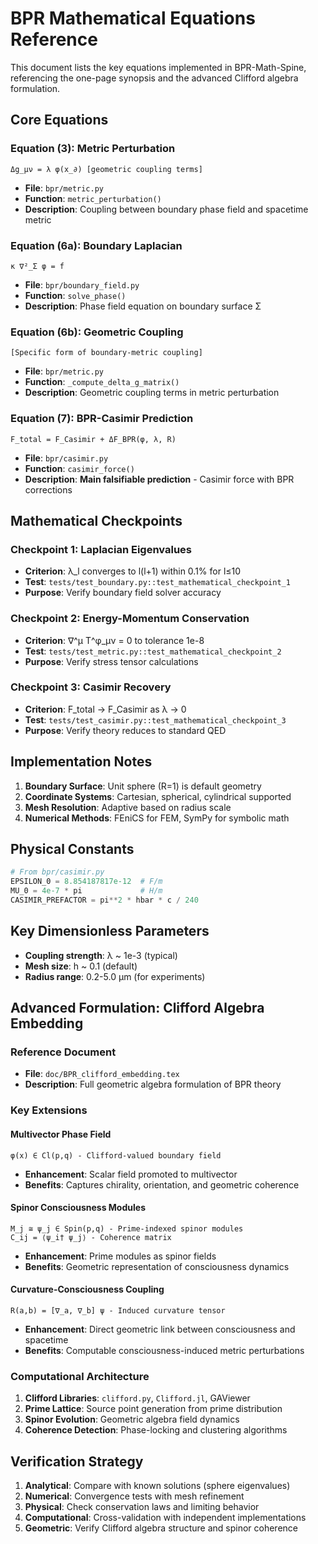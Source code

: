 # BPR Mathematical Equations Reference

This document lists the key equations implemented in BPR-Math-Spine, referencing the one-page synopsis and the advanced Clifford algebra formulation.

## Core Equations

### Equation (3): Metric Perturbation
```
Δg_μν = λ φ(x_∂) [geometric coupling terms]
```
- **File**: `bpr/metric.py` 
- **Function**: `metric_perturbation()`
- **Description**: Coupling between boundary phase field and spacetime metric

### Equation (6a): Boundary Laplacian
```
κ ∇²_Σ φ = f
```
- **File**: `bpr/boundary_field.py`
- **Function**: `solve_phase()`
- **Description**: Phase field equation on boundary surface Σ

### Equation (6b): Geometric Coupling
```
[Specific form of boundary-metric coupling]
```
- **File**: `bpr/metric.py`
- **Function**: `_compute_delta_g_matrix()`
- **Description**: Geometric coupling terms in metric perturbation

### Equation (7): BPR-Casimir Prediction
```
F_total = F_Casimir + ΔF_BPR(φ, λ, R)
```
- **File**: `bpr/casimir.py`
- **Function**: `casimir_force()`
- **Description**: **Main falsifiable prediction** - Casimir force with BPR corrections

## Mathematical Checkpoints

### Checkpoint 1: Laplacian Eigenvalues
- **Criterion**: λ_l converges to l(l+1) within 0.1% for l≤10
- **Test**: `tests/test_boundary.py::test_mathematical_checkpoint_1`
- **Purpose**: Verify boundary field solver accuracy

### Checkpoint 2: Energy-Momentum Conservation
- **Criterion**: ∇^μ T^φ_μν = 0 to tolerance 1e-8
- **Test**: `tests/test_metric.py::test_mathematical_checkpoint_2`
- **Purpose**: Verify stress tensor calculations

### Checkpoint 3: Casimir Recovery
- **Criterion**: F_total → F_Casimir as λ → 0
- **Test**: `tests/test_casimir.py::test_mathematical_checkpoint_3`
- **Purpose**: Verify theory reduces to standard QED

## Implementation Notes

1. **Boundary Surface**: Unit sphere (R=1) is default geometry
2. **Coordinate Systems**: Cartesian, spherical, cylindrical supported
3. **Mesh Resolution**: Adaptive based on radius scale
4. **Numerical Methods**: FEniCS for FEM, SymPy for symbolic math

## Physical Constants

```python
# From bpr/casimir.py
EPSILON_0 = 8.854187817e-12  # F/m
MU_0 = 4e-7 * pi             # H/m  
CASIMIR_PREFACTOR = pi**2 * hbar * c / 240
```

## Key Dimensionless Parameters

- **Coupling strength**: λ ~ 1e-3 (typical)
- **Mesh size**: h ~ 0.1 (default)
- **Radius range**: 0.2-5.0 μm (for experiments)

## Advanced Formulation: Clifford Algebra Embedding

### Reference Document
- **File**: `doc/BPR_clifford_embedding.tex`
- **Description**: Full geometric algebra formulation of BPR theory

### Key Extensions

#### Multivector Phase Field
```
φ(x) ∈ Cl(p,q) - Clifford-valued boundary field
```
- **Enhancement**: Scalar field promoted to multivector
- **Benefits**: Captures chirality, orientation, and geometric coherence

#### Spinor Consciousness Modules
```
M_j ≅ ψ_j ∈ Spin(p,q) - Prime-indexed spinor modules
C_ij = ⟨ψ_i† ψ_j⟩ - Coherence matrix
```
- **Enhancement**: Prime modules as spinor fields
- **Benefits**: Geometric representation of consciousness dynamics

#### Curvature-Consciousness Coupling
```
R(a,b) = [∇_a, ∇_b] ψ - Induced curvature tensor
```
- **Enhancement**: Direct geometric link between consciousness and spacetime
- **Benefits**: Computable consciousness-induced metric perturbations

### Computational Architecture
1. **Clifford Libraries**: `clifford.py`, `Clifford.jl`, GAViewer
2. **Prime Lattice**: Source point generation from prime distribution
3. **Spinor Evolution**: Geometric algebra field dynamics
4. **Coherence Detection**: Phase-locking and clustering algorithms

## Verification Strategy

1. **Analytical**: Compare with known solutions (sphere eigenvalues)
2. **Numerical**: Convergence tests with mesh refinement
3. **Physical**: Check conservation laws and limiting behavior
4. **Computational**: Cross-validation with independent implementations
5. **Geometric**: Verify Clifford algebra structure and spinor coherence